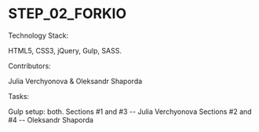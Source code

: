 # STEP_02_FORKIO

Technology Stack:

HTML5, CSS3, jQuery, Gulp, SASS.

Contributors:

Julia Verchyonova & Oleksandr Shaporda

Tasks:

Gulp setup: both.
Sections #1 and #3 -- Julia Verchyonova
Sections #2 and #4 -- Oleksandr Shaporda
